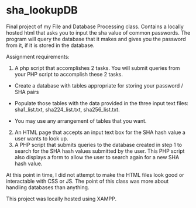 # sha_lookupDB
Final project of my File and Database Processing class. Contains a locally hosted html that asks you to input the sha value of common passwords. The program will query the database that it makes and gives you the password from it, if it is stored in the database. 

Assignment requirements:
1) A php script that accomplishes 2 tasks. You will submit queries from your PHP script to accomplish these 2 tasks.

- Create a database with tables appropriate for storing your password / SHA pairs
  
- Populate those tables with the data provided in the three input text files: sha1_list.txt, sha224_list.txt, sha256_list.txt.
  
-	You may use any arrangement of tables that you want.
  
2)	An HTML page that accepts an input text box for the SHA hash value a user wants to look up.
3)	A PHP script that submits queries to the database created in step 1 to search for the SHA hash values submitted by the user.  This PHP script also displays a form to allow the user to search again for a new SHA hash value.


At this point in time, I did not attempt to make the HTML files look good or interactable with CSS or JS. The point of this class was more about handling databases than anything. 

This project was locally hosted using XAMPP. 
